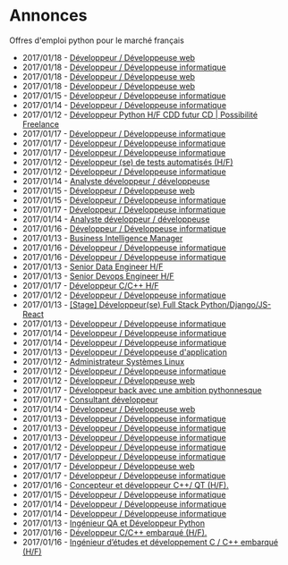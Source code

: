 # Annonces

Offres d'emploi python pour le marché français

* 2017/01/18 - [Développeur / Développeuse web](http://www.pyjobs.fr/jobs/details/4636/developpeur-developpeuse-web "Développeur / Développeuse web")
* 2017/01/18 - [Développeur / Développeuse informatique](http://www.pyjobs.fr/jobs/details/4638/developpeur-developpeuse-informatique "Développeur / Développeuse informatique")
* 2017/01/18 - [Développeur / Développeuse web](http://www.pyjobs.fr/jobs/details/4637/developpeur-developpeuse-web "Développeur / Développeuse web")
* 2017/01/18 - [Développeur / Développeuse web](http://www.pyjobs.fr/jobs/details/4635/developpeur-developpeuse-web "Développeur / Développeuse web")
* 2017/01/15 - [Développeur / Développeuse informatique](http://www.pyjobs.fr/jobs/details/4614/developpeur-developpeuse-informatique "Développeur / Développeuse informatique")
* 2017/01/14 - [Développeur / Développeuse informatique](http://www.pyjobs.fr/jobs/details/4608/developpeur-developpeuse-informatique "Développeur / Développeuse informatique")
* 2017/01/12 - [Développeur Python H/F CDD futur CD | Possibilité Freelance](http://www.pyjobs.fr/jobs/details/4584/developpeur-python-h-f-cdd-futur-cd-possibilite-freelance "Développeur Python H/F CDD futur CD | Possibilité Freelance")
* 2017/01/17 - [Développeur / Développeuse informatique](http://www.pyjobs.fr/jobs/details/4626/developpeur-developpeuse-informatique "Développeur / Développeuse informatique")
* 2017/01/17 - [Développeur / Développeuse informatique](http://www.pyjobs.fr/jobs/details/4625/developpeur-developpeuse-informatique "Développeur / Développeuse informatique")
* 2017/01/17 - [Développeur / Développeuse informatique](http://www.pyjobs.fr/jobs/details/4627/developpeur-developpeuse-informatique "Développeur / Développeuse informatique")
* 2017/01/12 - [Développeur (se) de tests automatisés (H/F)](http://www.pyjobs.fr/jobs/details/4586/developpeur-se-de-tests-automatises-h-f "Développeur (se) de tests automatisés (H/F)")
* 2017/01/12 - [Développeur / Développeuse informatique](http://www.pyjobs.fr/jobs/details/4585/developpeur-developpeuse-informatique "Développeur / Développeuse informatique")
* 2017/01/14 - [Analyste développeur / développeuse](http://www.pyjobs.fr/jobs/details/4607/analyste-developpeur-developpeuse "Analyste développeur / développeuse")
* 2017/01/15 - [Développeur / Développeuse web](http://www.pyjobs.fr/jobs/details/4612/developpeur-developpeuse-web "Développeur / Développeuse web")
* 2017/01/15 - [Développeur / Développeuse informatique](http://www.pyjobs.fr/jobs/details/4613/developpeur-developpeuse-informatique "Développeur / Développeuse informatique")
* 2017/01/17 - [Développeur / Développeuse informatique](http://www.pyjobs.fr/jobs/details/4624/developpeur-developpeuse-informatique "Développeur / Développeuse informatique")
* 2017/01/14 - [Analyste développeur / développeuse](http://www.pyjobs.fr/jobs/details/4606/analyste-developpeur-developpeuse "Analyste développeur / développeuse")
* 2017/01/16 - [Développeur / Développeuse informatique](http://www.pyjobs.fr/jobs/details/4620/developpeur-developpeuse-informatique "Développeur / Développeuse informatique")
* 2017/01/13 - [Business Intelligence Manager](http://www.pyjobs.fr/jobs/details/4594/business-intelligence-manager "Business Intelligence Manager")
* 2017/01/16 - [Développeur / Développeuse informatique](http://www.pyjobs.fr/jobs/details/4619/developpeur-developpeuse-informatique "Développeur / Développeuse informatique")
* 2017/01/16 - [Développeur / Développeuse informatique](http://www.pyjobs.fr/jobs/details/4618/developpeur-developpeuse-informatique "Développeur / Développeuse informatique")
* 2017/01/13 - [Senior Data Engineer H/F](http://www.pyjobs.fr/jobs/details/4593/senior-data-engineer-h-f "Senior Data Engineer H/F")
* 2017/01/13 - [Senior Devops Engineer H/F](http://www.pyjobs.fr/jobs/details/4592/senior-devops-engineer-h-f "Senior Devops Engineer H/F")
* 2017/01/17 - [Développeur C/C++ H/F](http://www.pyjobs.fr/jobs/details/4634/developpeur-c-c-h-f "Développeur C/C++ H/F")
* 2017/01/12 - [Développeur / Développeuse informatique](http://www.pyjobs.fr/jobs/details/4591/developpeur-developpeuse-informatique "Développeur / Développeuse informatique")
* 2017/01/13 - [[Stage] Développeur(se) Full Stack Python/Django/JS-React](http://www.pyjobs.fr/jobs/details/4600/stage-developpeur-se-full-stack-python-django-js-react "[Stage] Développeur(se) Full Stack Python/Django/JS-React")
* 2017/01/13 - [Développeur / Développeuse informatique](http://www.pyjobs.fr/jobs/details/4601/developpeur-developpeuse-informatique "Développeur / Développeuse informatique")
* 2017/01/14 - [Développeur / Développeuse informatique](http://www.pyjobs.fr/jobs/details/4605/developpeur-developpeuse-informatique "Développeur / Développeuse informatique")
* 2017/01/14 - [Développeur / Développeuse informatique](http://www.pyjobs.fr/jobs/details/4604/developpeur-developpeuse-informatique "Développeur / Développeuse informatique")
* 2017/01/13 - [Développeur / Développeuse d'application](http://www.pyjobs.fr/jobs/details/4599/developpeur-developpeuse-dapplication "Développeur / Développeuse d'application")
* 2017/01/12 - [Administrateur Systèmes Linux](http://www.pyjobs.fr/jobs/details/4587/administrateur-systemes-linux "Administrateur Systèmes Linux")
* 2017/01/12 - [Développeur / Développeuse informatique](http://www.pyjobs.fr/jobs/details/4589/developpeur-developpeuse-informatique "Développeur / Développeuse informatique")
* 2017/01/12 - [Développeur / Développeuse web](http://www.pyjobs.fr/jobs/details/4590/developpeur-developpeuse-web "Développeur / Développeuse web")
* 2017/01/17 - [Développeur back avec une ambition pythonnesque](http://www.pyjobs.fr/jobs/details/4633/developpeur-back-avec-une-ambition-pythonnesque "Développeur back avec une ambition pythonnesque")
* 2017/01/17 - [Consultant développeur](http://www.pyjobs.fr/jobs/details/4632/consultant-developpeur "Consultant développeur")
* 2017/01/14 - [Développeur / Développeuse web](http://www.pyjobs.fr/jobs/details/4610/developpeur-developpeuse-web "Développeur / Développeuse web")
* 2017/01/13 - [Développeur / Développeuse informatique](http://www.pyjobs.fr/jobs/details/4596/developpeur-developpeuse-informatique "Développeur / Développeuse informatique")
* 2017/01/13 - [Développeur / Développeuse informatique](http://www.pyjobs.fr/jobs/details/4598/developpeur-developpeuse-informatique "Développeur / Développeuse informatique")
* 2017/01/13 - [Développeur / Développeuse informatique](http://www.pyjobs.fr/jobs/details/4597/developpeur-developpeuse-informatique "Développeur / Développeuse informatique")
* 2017/01/12 - [Développeur / Développeuse informatique](http://www.pyjobs.fr/jobs/details/4580/developpeur-developpeuse-informatique "Développeur / Développeuse informatique")
* 2017/01/17 - [Développeur / Développeuse informatique](http://www.pyjobs.fr/jobs/details/4630/developpeur-developpeuse-informatique "Développeur / Développeuse informatique")
* 2017/01/17 - [Développeur / Développeuse web](http://www.pyjobs.fr/jobs/details/4631/developpeur-developpeuse-web "Développeur / Développeuse web")
* 2017/01/17 - [Développeur / Développeuse informatique](http://www.pyjobs.fr/jobs/details/4629/developpeur-developpeuse-informatique "Développeur / Développeuse informatique")
* 2017/01/16 - [Concepteur et développeur C++/ QT (H/F).](http://www.pyjobs.fr/jobs/details/4622/concepteur-et-developpeur-c-qt-h-f "Concepteur et développeur C++/ QT (H/F).")
* 2017/01/15 - [Développeur / Développeuse informatique](http://www.pyjobs.fr/jobs/details/4617/developpeur-developpeuse-informatique "Développeur / Développeuse informatique")
* 2017/01/14 - [Développeur / Développeuse informatique](http://www.pyjobs.fr/jobs/details/4609/developpeur-developpeuse-informatique "Développeur / Développeuse informatique")
* 2017/01/14 - [Développeur / Développeuse informatique](http://www.pyjobs.fr/jobs/details/4611/developpeur-developpeuse-informatique "Développeur / Développeuse informatique")
* 2017/01/13 - [Ingénieur QA et Développeur Python](http://www.pyjobs.fr/jobs/details/4603/ingenieur-qa-et-developpeur-python "Ingénieur QA et Développeur Python")
* 2017/01/16 - [Développeur C/C++ embarqué (H/F).](http://www.pyjobs.fr/jobs/details/4623/developpeur-c-c-embarque-h-f "Développeur C/C++ embarqué (H/F).")
* 2017/01/16 - [Ingénieur d’études et développement C / C++ embarqué (H/F)](http://www.pyjobs.fr/jobs/details/4621/ingenieur-detudes-et-developpement-c-c-embarque-h-f "Ingénieur d’études et développement C / C++ embarqué (H/F)")

